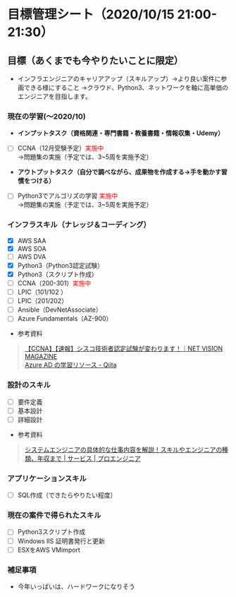 # 目標管理シート（2020/10/15 21:00-21:30）

## 目標（あくまでも今やりたいことに限定）
* インフラエンジニアのキャリアアップ（スキルアップ）→より良い案件に参画できる様にすること
→クラウド、Python3、ネットワークを軸に高単価のエンジニアを目指します。

### 現在の学習(〜2020/10)
* **インプットタスク（資格関連・専門書籍・教養書籍・情報収集・Udemy）**
- [ ] CCNA（12月受験予定）<font color="Red">実施中</font><br>
→問題集の実施（予定では、3~5周を実施予定）

* **アウトプットタスク（自分で調べながら、成果物を作成する→手を動かす習慣をつける）**
- [ ] Python3でアルゴリズの学習 <font color="Red">実施中</font><br>
→問題集の実施（予定では、3~5周を実施予定）

### インフラスキル（ナレッジ＆コーディング）
- [x] AWS SAA
- [x] AWS SOA
- [ ] AWS DVA
- [x] Python3（Python3認定試験）
- [x] Python3（スクリプト作成）
- [ ] CCNA（200-301）<font color="Red">実施中</font>
- [ ] LPIC（101/102 ）
- [ ] LPIC（201/202）
- [ ] Ansible（DevNetAssociate）<br>
- [ ] Azure Fundamentals（AZ-900）<br>
* 参考資料<br>
>[【CCNA】【速報】シスコ技術者認定試験が変わります！｜NET VISION MAGAZINE](https://netvisionsystems.info/study/263)<br>
>[Azure AD の学習リソース - Qiita](https://qiita.com/niiku-y/items/0c8061de4ecf797bb747)


### 設計のスキル
- [ ] 要件定義
- [ ] 基本設計
- [ ] 詳細設計
* 参考資料<br>
>[システムエンジニアの具体的な仕事内容を解説！スキルやエンジニアの種類、年収まで | サービス | プロエンジニア](https://proengineer.internous.co.jp/content/columnfeature/4946)



### アプリケーションスキル
- [ ] SQL作成（できたらやりたい程度）

### 現在の案件で得られたスキル
- [ ] Python3スクリプト作成
- [ ] Windows IIS 証明書発行と更新
- [ ] ESXをAWS VMimport

### 補足事項
* 今年いっぱいは、ハードワークになりそう
